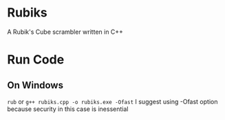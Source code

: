 # Rubiks
A Rubik's Cube scrambler written in C++

# Run Code
## On Windows
`rub`
or
`g++ rubiks.cpp -o rubiks.exe -Ofast`
I suggest using -Ofast option because security in this case is inessential

